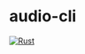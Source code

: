 # audio-cli
[![Rust](https://github.com/tbuen/audio-cli/actions/workflows/rust.yml/badge.svg)](https://github.com/tbuen/audio-cli/actions/workflows/rust.yml)
